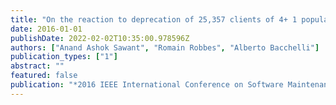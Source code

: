 ```yaml
---
title: "On the reaction to deprecation of 25,357 clients of 4+ 1 popular Java APIs"
date: 2016-01-01
publishDate: 2022-02-02T10:35:00.978596Z
authors: ["Anand Ashok Sawant", "Romain Robbes", "Alberto Bacchelli"]
publication_types: ["1"]
abstract: ""
featured: false
publication: "*2016 IEEE International Conference on Software Maintenance and Evolution (ICSME)*"
---
```


